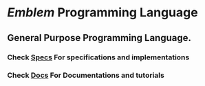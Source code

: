 # **_Emblem_** Programming Language

## General Purpose Programming Language.

### Check [Specs](specs/index.md) For specifications and implementations

### Check [Docs](docs/index.md) For Documentations and tutorials
